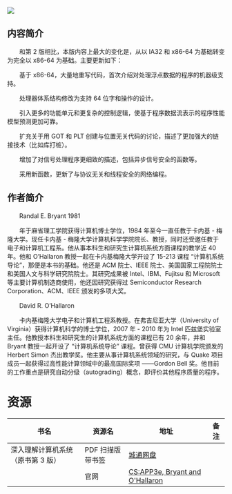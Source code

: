 ![](http://img3m7.ddimg.cn/48/0/24106647-1_u_6.jpg)

## 内容简介

　　和第 2 版相比，本版内容上最大的变化是，从以 IA32 和 x86-64 为基础转变为完全以 x86-64 为基础。主要更新如下：

　　基于 x86-64，大量地重写代码，首次介绍对处理浮点数据的程序的机器级支持。

　　处理器体系结构修改为支持 64 位字和操作的设计。

　　引入更多的功能单元和更复杂的控制逻辑，使基于程序数据流表示的程序性能模型预测更加可靠。

　　扩充关于用 GOT 和 PLT 创建与位置无关代码的讨论，描述了更加强大的链接技术（比如库打桩）。

　　增加了对信号处理程序更细致的描述，包括异步信号安全的函数等。

　　采用新函数，更新了与协议无关和线程安全的网络编程。

## 作者简介

　　Randal E. Bryant 1981

　　年于麻省理工学院获得计算机博士学位，1984 年至今一直任教于卡内基 - 梅隆大学。现任卡内基 - 梅隆大学计算机科学学院院长、教授，同时还受邀任教于电子和计算机工程系。他从事本科生和研究生计算机系统方面课程的教学近 40 年。他和 O’Hallaron 教授一起在卡内基梅隆大学开设了 15-213 课程 “计算机系统导论”，那便是本书的基础。他还是 ACM 院士、IEEE 院士、美国国家工程院院士和美国人文与科学研究院院士。其研究成果被 Intel、IBM、Fujitsu 和 Microsoft 等主要计算机制造商使用，他还因研究获得过 Semiconductor Research Corporation、ACM、IEEE 颁发的多项大奖。

　　David R. O’Hallaron

　　卡内基梅隆大学电子和计算机工程系教授。在弗吉尼亚大学（University of Virginia）获得计算机科学的博士学位，2007 年 - 2010 年为 Intel 匹兹堡实验室主任。他教授本科生和研究生的计算机系统方面的课程已有 20 余年，并和 Bryant 教授一起开设了 “计算机系统导论” 课程。曾获得 CMU 计算机学院颁发的 Herbert Simon 杰出教学奖。他主要从事计算机系统领域的研究，与 Quake 项目成员一起获得过高性能计算领域中的最高国际奖项 ——Gordon Bell 奖。他目前的工作重点是研究自动分级（autograding）概念，即评价其他程序质量的程序。

# 资源

|书名|资源名|地址|备注|
|---|---|---|---|
|深入理解计算机系统（原书第 3 版）|PDF 扫描版带书签|[城通网盘](https://u11215426.pipipan.com/fs/11215426-337332687)||
||官网|[CS:APP3e, Bryant and O'Hallaron](http://csapp.cs.cmu.edu/)||
